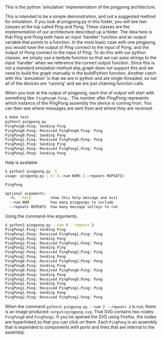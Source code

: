 This is the python 'simulation' implementation of the pingpong architecture.

This is intended to be a simple demonstration, and not a suggested method for
simulation. If you look at pingpong.py in this folder, you will see two classes
at the top called Ping and Pong. These classes are the implementation of our
architecture described up a folder. The idea here is that Ping and Pong both have
an input 'handler' function and an output variable that points to a function. In
the most basic case with one pingpong, you would have the output of Ping connect
to the input of Pong, and the output of Pong connect to the input of Ping. To do
this with our python classes, we simply use a lambda function so that we can pass
strings to the input 'handler' when we reference the correct output function. Since
this is not a standard simulation method ahp_graph does not support this and we need
to build the graph manually in the buildPython function. Another catch with this
'simulation' is that we are in python and are single threaded, so not all of the
devices are 'running' and we are just chaining function calls.

When you look at the output of pingpong, each line of output will start with
something like: `PingPong#.Ping:`. The number after PingPong represents which
instance of the PingPong assembly the device is coming from. You can then see
where messages are sent from and where they are received.


```bash
$ make test
python3 pingpong.py
PingPong0.Ping: Sending Ping
PingPong0.Pong: Received PingPong0.Ping: Ping
PingPong0.Pong: Sending Pong
PingPong1.Ping: Received PingPong0.Pong: Pong
PingPong1.Ping: Sending Ping
PingPong1.Pong: Received PingPong1.Ping: Ping
PingPong1.Pong: Sending Pong
```
Help is available
```bash
$ python3 pingpong.py -h
usage: pingpong.py [-h] [--num NUM] [--repeats REPEATS]

PingPong

optional arguments:
  -h, --help         show this help message and exit
  --num NUM          how many pingpongs to include
  --repeats REPEATS  how many message volleys to run
```
Using the command-line arguments,
```bash
$ python3 pingpong.py --num 3 --repeats 2
PingPong1.Ping: Sending Ping
PingPong1.Pong: Received PingPong1.Ping: Ping
PingPong1.Pong: Sending Pong
PingPong2.Ping: Received PingPong1.Pong: Pong
PingPong2.Ping: Sending Ping
PingPong2.Pong: Received PingPong2.Ping: Ping
PingPong2.Pong: Sending Pong
PingPong0.Ping: Received PingPong2.Pong: Pong
PingPong0.Ping: Sending Ping
PingPong0.Pong: Received PingPong0.Ping: Ping
PingPong0.Pong: Sending Pong
PingPong1.Ping: Received PingPong0.Pong: Pong
PingPong1.Ping: Sending Ping
PingPong1.Pong: Received PingPong1.Ping: Ping
PingPong1.Pong: Sending Pong
PingPong2.Ping: Received PingPong1.Pong: Pong
```

When the command `python3 pingpong.py --num 2 --repeats 2` is run, there is an image produced: `output/pingpong.svg`. 
That SVG contains two nodes: `PingPong0` and `PingPong1`. If you've opened the SVG using Firefox, the nodes are hyperlinked so that you can click on them. Each `PingPong` is an assembly that is expended to components with ports and links that are internal to the assembly.
